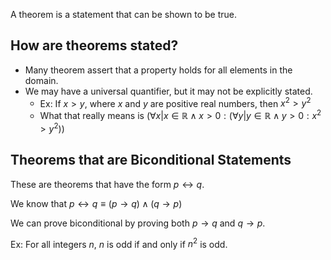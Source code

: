 A theorem is a statement that can be shown to be true.

## How are theorems stated?
* Many theorem assert that a property holds for all elements in the domain.
* We may have a universal quantifier, but it may not be explicitly stated.
	* Ex: If $x>y$, where $x$ and $y$ are positive real numbers, then $x^2>y^2$
	* What that really means is $(\forall x | x\in\mathbb{R}\wedge x>0: (\forall y | y\in\mathbb{R}\wedge y>0: x^2>y^2))$ 
## Theorems that are Biconditional Statements
These are theorems that have the form $p\leftrightarrow q$.

We know that $p\leftrightarrow q\equiv (p\to q)\wedge(q\to p)$

We can prove biconditional by proving both $p\to q$ and $q\to p$.

Ex: For all integers $n$, $n$ is odd if and only if $n^2$ is odd.